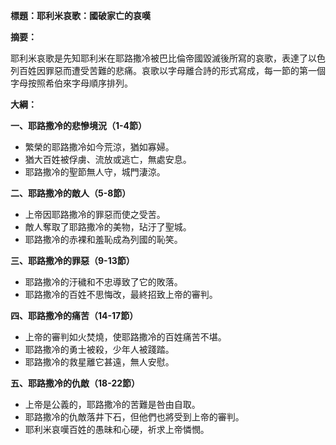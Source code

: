 **標題：耶利米哀歌：國破家亡的哀嘆**

**摘要：**

耶利米哀歌是先知耶利米在耶路撒冷被巴比倫帝國毀滅後所寫的哀歌，表達了以色列百姓因罪惡而遭受苦難的悲痛。哀歌以字母離合詩的形式寫成，每一節的第一個字母按照希伯來字母順序排列。

**大綱：**

**一、耶路撒冷的悲慘境況（1-4節）**
* 繁榮的耶路撒冷如今荒涼，猶如寡婦。
* 猶大百姓被俘虜、流放或逃亡，無處安息。
* 耶路撒冷的聖節無人守，城門淒涼。

**二、耶路撒冷的敵人（5-8節）**
* 上帝因耶路撒冷的罪惡而使之受苦。
* 敵人奪取了耶路撒冷的美物，玷汙了聖城。
* 耶路撒冷的赤裸和羞恥成為列國的恥笑。

**三、耶路撒冷的罪惡（9-13節）**
* 耶路撒冷的汙穢和不忠導致了它的敗落。
* 耶路撒冷的百姓不思悔改，最終招致上帝的審判。

**四、耶路撒冷的痛苦（14-17節）**
* 上帝的審判如火焚燒，使耶路撒冷的百姓痛苦不堪。
* 耶路撒冷的勇士被殺，少年人被踐踏。
* 耶路撒冷的救星離它甚遠，無人安慰。

**五、耶路撒冷的仇敵（18-22節）**
* 上帝是公義的，耶路撒冷的苦難是咎由自取。
* 耶路撒冷的仇敵落井下石，但他們也將受到上帝的審判。
* 耶利米哀嘆百姓的愚昧和心硬，祈求上帝憐憫。